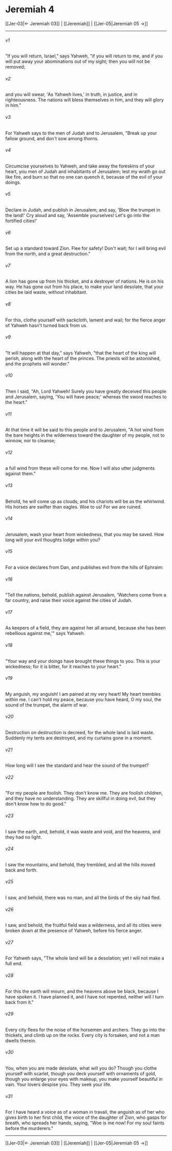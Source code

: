 # Jeremiah 4

[[Jer-03|← Jeremiah 03]] | [[Jeremiah]] | [[Jer-05|Jeremiah 05 →]]
***



###### v1 
"If you will return, Israel," says Yahweh, "if you will return to me, and if you will put away your abominations out of my sight; then you will not be removed; 

###### v2 
and you will swear, 'As Yahweh lives,' in truth, in justice, and in righteousness. The nations will bless themselves in him, and they will glory in him." 

###### v3 
For Yahweh says to the men of Judah and to Jerusalem, "Break up your fallow ground, and don't sow among thorns. 

###### v4 
Circumcise yourselves to Yahweh, and take away the foreskins of your heart, you men of Judah and inhabitants of Jerusalem; lest my wrath go out like fire, and burn so that no one can quench it, because of the evil of your doings. 

###### v5 
Declare in Judah, and publish in Jerusalem; and say, 'Blow the trumpet in the land!' Cry aloud and say, 'Assemble yourselves! Let's go into the fortified cities!' 

###### v6 
Set up a standard toward Zion. Flee for safety! Don't wait; for I will bring evil from the north, and a great destruction." 

###### v7 
A lion has gone up from his thicket, and a destroyer of nations. He is on his way. He has gone out from his place, to make your land desolate, that your cities be laid waste, without inhabitant. 

###### v8 
For this, clothe yourself with sackcloth, lament and wail; for the fierce anger of Yahweh hasn't turned back from us. 

###### v9 
"It will happen at that day," says Yahweh, "that the heart of the king will perish, along with the heart of the princes. The priests will be astonished, and the prophets will wonder." 

###### v10 
Then I said, "Ah, Lord Yahweh! Surely you have greatly deceived this people and Jerusalem, saying, 'You will have peace;' whereas the sword reaches to the heart." 

###### v11 
At that time it will be said to this people and to Jerusalem, "A hot wind from the bare heights in the wilderness toward the daughter of my people, not to winnow, nor to cleanse; 

###### v12 
a full wind from these will come for me. Now I will also utter judgments against them." 

###### v13 
Behold, he will come up as clouds, and his chariots will be as the whirlwind. His horses are swifter than eagles. Woe to us! For we are ruined. 

###### v14 
Jerusalem, wash your heart from wickedness, that you may be saved. How long will your evil thoughts lodge within you? 

###### v15 
For a voice declares from Dan, and publishes evil from the hills of Ephraim: 

###### v16 
"Tell the nations, behold, publish against Jerusalem, 'Watchers come from a far country, and raise their voice against the cities of Judah. 

###### v17 
As keepers of a field, they are against her all around, because she has been rebellious against me,'" says Yahweh. 

###### v18 
"Your way and your doings have brought these things to you. This is your wickedness; for it is bitter, for it reaches to your heart." 

###### v19 
My anguish, my anguish! I am pained at my very heart! My heart trembles within me. I can't hold my peace, because you have heard, O my soul, the sound of the trumpet, the alarm of war. 

###### v20 
Destruction on destruction is decreed, for the whole land is laid waste. Suddenly my tents are destroyed, and my curtains gone in a moment. 

###### v21 
How long will I see the standard and hear the sound of the trumpet? 

###### v22 
"For my people are foolish. They don't know me. They are foolish children, and they have no understanding. They are skillful in doing evil, but they don't know how to do good." 

###### v23 
I saw the earth, and, behold, it was waste and void, and the heavens, and they had no light. 

###### v24 
I saw the mountains, and behold, they trembled, and all the hills moved back and forth. 

###### v25 
I saw, and behold, there was no man, and all the birds of the sky had fled. 

###### v26 
I saw, and behold, the fruitful field was a wilderness, and all its cities were broken down at the presence of Yahweh, before his fierce anger. 

###### v27 
For Yahweh says, "The whole land will be a desolation; yet I will not make a full end. 

###### v28 
For this the earth will mourn, and the heavens above be black, because I have spoken it. I have planned it, and I have not repented, neither will I turn back from it." 

###### v29 
Every city flees for the noise of the horsemen and archers. They go into the thickets, and climb up on the rocks. Every city is forsaken, and not a man dwells therein. 

###### v30 
You, when you are made desolate, what will you do? Though you clothe yourself with scarlet, though you deck yourself with ornaments of gold, though you enlarge your eyes with makeup, you make yourself beautiful in vain. Your lovers despise you. They seek your life. 

###### v31 
For I have heard a voice as of a woman in travail, the anguish as of her who gives birth to her first child, the voice of the daughter of Zion, who gasps for breath, who spreads her hands, saying, "Woe is me now! For my soul faints before the murderers."

***
[[Jer-03|← Jeremiah 03]] | [[Jeremiah]] | [[Jer-05|Jeremiah 05 →]]
